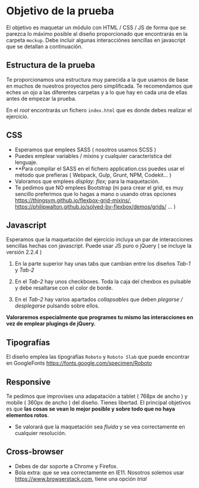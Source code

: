 Objetivo de la prueba
=====================

El objetivo es maquetar un módulo con HTML / CSS / JS de forma que se parezca lo máximo posible al diseño proporcionado que encontrarás en la carpeta `mockup`. Debe incluir algunas interacciónes sencillas en javascript que se detallan a continuación.

## Estructura de la prueba

Te proporcionamos una estructura muy parecida a la que usamos de base en muchos de nuestros proyectos pero simplificada. Te recomendamos que eches un ojo a las diferentes carpetas y a lo que hay en cada una de ellas antes de empezar la prueba.

En el _root_ encontrarás un fichero `index.html` que es donde debes realizar el ejercicio.

## CSS

- Esperamos que emplees SASS ( nosotros usamos SCSS )
- Puedes emplear variables / mixins y cualquier característica del lenguaje.
- **Para compilar el SASS en el fichero application.css puedes usar el método que prefieras ( Webpack, Gulp, Grunt, NPM, Codekit... )
- Valoramos que emplees _display: flex;_ para la maquetación.
- Te pedimos que NO emplees Bootstrap (ni para crear el grid, es muy sencillo preferimos que lo hagas a mano o usando otras opciones https://thingsym.github.io/flexbox-grid-mixins/, https://philipwalton.github.io/solved-by-flexbox/demos/grids/ ... )

## Javascript

Esperamos que la maquetación del ejercicio incluya un par de interacciones sencillas hechas con javascript. Puede usar JS puro o jQuery ( se incluye la versión 2.2.4 )

1. En la parte superior hay unas tabs que cambian entre los diseños _Tab-1_ y _Tab-2_

2. En el _Tab-2_ hay unos checkboxes. Toda la caja del chexbox es pulsable y debe resaltarse con el color de borde.

3. En el _Tab-2_ hay varios apartados _collapsables_ que deben _plegarse / desplegarse_ pulsando sobre ellos.

**Valoraremos especialmente que programes tu mismo las interacciones en vez de emplear plugings de jQuery.**

## Tipografías

El diseño emplea las tipografías `Roboto` y  `Roboto Slab` que puede encontrar en GoogleFonts https://fonts.google.com/specimen/Roboto
 
## Responsive

Te pedimos que improvises una adapatación a tablet ( 768px de ancho ) y mobile ( 360px de ancho ) del diseño. Tienes libertad. El principal objetivos es que **las cosas se vean lo mejor posible y sobre todo que no haya elementos rotos**.

- Se valorará que la maquetación sea _fluida_ y se vea correctamente en cualquier resolución.

## Cross-browser

- Debes de dar soporte a Chrome y Firefox.
- Bola extra: que se vea correctamente en IE11. Nosotros solemos usar https://www.browserstack.com, tiene una opción _trial_